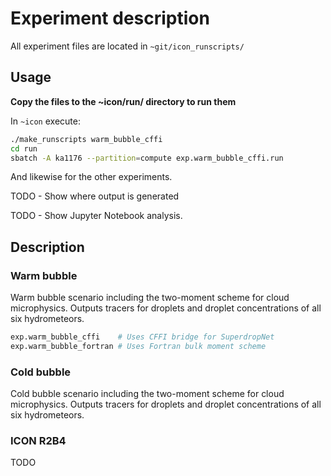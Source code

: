 # Experiment description

All experiment files are located in `~git/icon_runscripts/`

## Usage

**Copy the files to the ~icon/run/ directory to run them**

In `~icon` execute:

```bash
./make_runscripts warm_bubble_cffi
cd run
sbatch -A ka1176 --partition=compute exp.warm_bubble_cffi.run
```

And likewise for the other experiments.

TODO - Show where output is generated

TODO - Show Jupyter Notebook analysis.

## Description

### Warm bubble

Warm bubble scenario including the two-moment scheme for cloud microphysics. Outputs tracers for droplets and droplet concentrations of all six hydrometeors.

```bash
exp.warm_bubble_cffi    # Uses CFFI bridge for SuperdropNet
exp.warm_bubble_fortran # Uses Fortran bulk moment scheme
```

### Cold bubble

Cold bubble scenario including the two-moment scheme for cloud microphysics. Outputs tracers for droplets and droplet concentrations of all six hydrometeors.

### ICON R2B4

TODO
